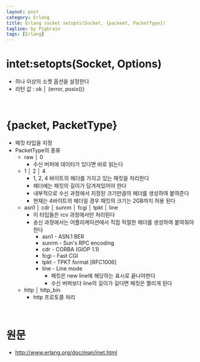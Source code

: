 ```yaml
---
layout: post
category: Erlang
title: Erlang socket setopts(Socket, {packeet, PacketType})
tagline: by Pigbrain
tags: [Erlang]
---
```


<!--more-->

# intet:setopts(Socket, Options)  
* 하나 이상의 소켓 옵션을 설정한다  
* 리턴 값 : ok │ {error, posix()}  
  
<br>  
  
# {packet, PacketType}  
* 패킷 타입을 지정  
* PacketType의 종류   
	* raw │ 0  
		* 수신 버퍼에 데이터가 있다면 바로 읽는다  
	* 1 │ 2 │ 4  
		* 1, 2, 4 바이트의 헤더를 가지고 있는 패킷을 처리한다  
		* 헤더에는 패킷의 길이가 담겨져있어야 한다  
		* 내부적으로 수신 과정에서 지정된 크기만큼의 헤더를 생성하여 붙여준다  
		* 현재는 4바이트의 헤더일 경우 패킷의 크기는 2GB까지 허용 된다  
	* asn1 │ cdr │ sunrm │ fcgi │ tpkt │ line  
		* 이 타입들은 rcv 과정에서만 처리된다  
		* 송신 과정에서는 어플리케이션에서 직접 적절한 헤더를 생성하여 붙여줘야 한다  
			* asn1 - ASN.1 BER  
			* sunrm - Sun's RPC encoding  
			* cdr - CORBA (GIOP 1.1)  
			* fcgi - Fast CGI  
			* tpkt - TPKT format [RFC1006]  
			* line - Line mode  
				* 패킷은 new line에 해당하는 표시로 끝나야한다  
				* 수신 버퍼보다 line의 길이가 길다면 패킷은 짤리게 된다  
	* http │ http_bin  
		* http 프로토콜 처리    

<br>  

# 원문  
* http://www.erlang.org/doc/man/inet.html


